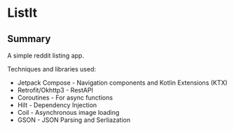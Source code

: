 # ListIt

## Summary

A simple reddit listing app.

Techniques and libraries used:

* Jetpack Compose - Navigation components and Kotlin Extensions (KTX)
* Retrofit/Okhttp3 - RestAPI
* Coroutines - For async functions
* Hilt - Dependency Injection
* Coil - Asynchronous image loading
* GSON - JSON Parsing and Serliazation
